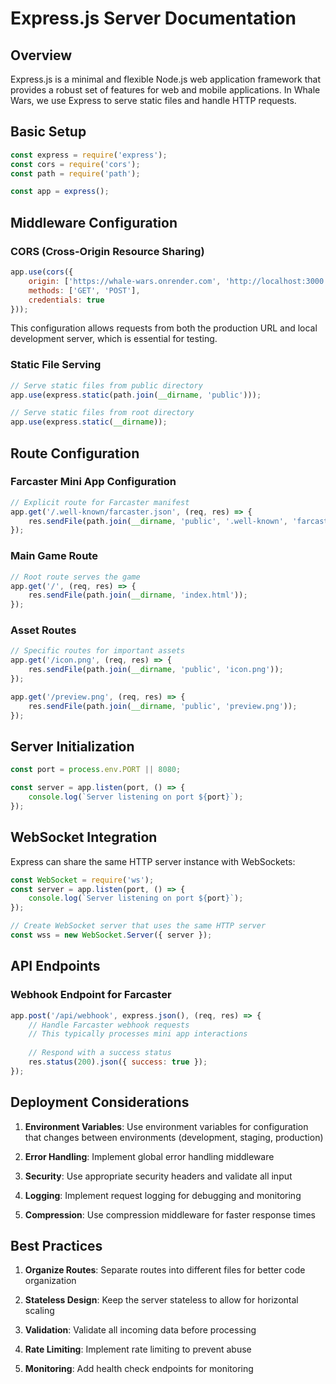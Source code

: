 # Express.js Server Documentation

## Overview

Express.js is a minimal and flexible Node.js web application framework that provides a robust set of features for web and mobile applications. In Whale Wars, we use Express to serve static files and handle HTTP requests.

## Basic Setup

```javascript
const express = require('express');
const cors = require('cors');
const path = require('path');

const app = express();
```

## Middleware Configuration

### CORS (Cross-Origin Resource Sharing)

```javascript
app.use(cors({
    origin: ['https://whale-wars.onrender.com', 'http://localhost:3000'],
    methods: ['GET', 'POST'],
    credentials: true
}));
```

This configuration allows requests from both the production URL and local development server, which is essential for testing.

### Static File Serving

```javascript
// Serve static files from public directory
app.use(express.static(path.join(__dirname, 'public')));

// Serve static files from root directory
app.use(express.static(__dirname));
```

## Route Configuration

### Farcaster Mini App Configuration

```javascript
// Explicit route for Farcaster manifest
app.get('/.well-known/farcaster.json', (req, res) => {
    res.sendFile(path.join(__dirname, 'public', '.well-known', 'farcaster.json'));
});
```

### Main Game Route

```javascript
// Root route serves the game
app.get('/', (req, res) => {
    res.sendFile(path.join(__dirname, 'index.html'));
});
```

### Asset Routes

```javascript
// Specific routes for important assets
app.get('/icon.png', (req, res) => {
    res.sendFile(path.join(__dirname, 'public', 'icon.png'));
});

app.get('/preview.png', (req, res) => {
    res.sendFile(path.join(__dirname, 'public', 'preview.png'));
});
```

## Server Initialization

```javascript
const port = process.env.PORT || 8080;

const server = app.listen(port, () => {
    console.log(`Server listening on port ${port}`);
});
```

## WebSocket Integration

Express can share the same HTTP server instance with WebSockets:

```javascript
const WebSocket = require('ws');
const server = app.listen(port, () => {
    console.log(`Server listening on port ${port}`);
});

// Create WebSocket server that uses the same HTTP server
const wss = new WebSocket.Server({ server });
```

## API Endpoints

### Webhook Endpoint for Farcaster

```javascript
app.post('/api/webhook', express.json(), (req, res) => {
    // Handle Farcaster webhook requests
    // This typically processes mini app interactions
    
    // Respond with a success status
    res.status(200).json({ success: true });
});
```

## Deployment Considerations

1. **Environment Variables**: Use environment variables for configuration that changes between environments (development, staging, production)

2. **Error Handling**: Implement global error handling middleware

3. **Security**: Use appropriate security headers and validate all input

4. **Logging**: Implement request logging for debugging and monitoring

5. **Compression**: Use compression middleware for faster response times

## Best Practices

1. **Organize Routes**: Separate routes into different files for better code organization

2. **Stateless Design**: Keep the server stateless to allow for horizontal scaling

3. **Validation**: Validate all incoming data before processing

4. **Rate Limiting**: Implement rate limiting to prevent abuse

5. **Monitoring**: Add health check endpoints for monitoring 